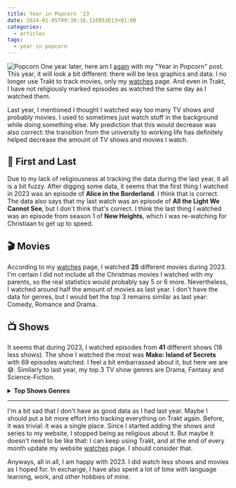 ```yaml
---
title: Year in Popcorn '23
date: 2024-01-05T09:30:16.116953013+01:00
categories:
  - articles
tags:
  - year in popcorn
---
```


<style>
img.pyip22 {
  max-width: 100px;
  margin: 0;
}
</style>

![Popcorn](https://cdn.hacdias.com/media/2021-02-popcorn.gif?class=right+pixelated+pyip22) One year later, here am I [again](/2023/01/02/year-in-popcorn/) with my "Year in Popcorn" post. This year, it will look a bit different: there will be less graphics and data. I no longer use Trakt to track movies, only my [watches](/watches/) page. And even in Trakt, I have not religiously marked episodes as watched the same day as I watched them.

<!--more-->

Last year, I mentioned I thought I watched way too many TV shows and probably movies. I used to sometimes just watch stuff in the background while doing something else. My prediction that this would decrease was also correct: the transition from the university to working life has definitely helped decrease the amount of TV shows and movies I watch.

## 🏁 First and Last

Due to my lack of religiousness at tracking the data during the last year, it all is a bit fuzzy. After digging some data, it seems that the first thing I watched in 2023 was an episode of **Alice in the Borderland**. I think that is correct. The data also says that my last watch was an episode of **All the Light We Cannot See**, but I don't think that's correct. I think the last thing I watched was an episode from season 1 of **New Heights**, which I was re-watching for Christiaan to get up to speed.

## 🎬 Movies

According to my [watches](/watches/) page, I watched **25** different movies during 2023. I'm certain I did not include all the Christmas movies I watched with my parents, so the real statistics would probably say 5 or 6 more. Nevertheless, I watched around half the amount of movies as last year. I don't have the data for genres, but I would bet the top 3 remains similar as last year: Comedy, Romance and Drama.

## 📺 Shows

It seems that during 2023, I watched episodes from **41** different shows (18 less shows). The show I watched the most was **Mako: Island of Secrets** with 69 episodes watched. I feel a bit embarrassed about it, but here we are 😅. Similarly to last year, my top 3 TV show genres are Drama, Fantasy and Science-Fiction.

<details>
  <summary><strong>Top Shows Genres</strong></summary>

  | Genre           |   Count |   Percentage |
  |:----------------|--------:|-------------:|
  | Drama           |      31 |         28.2 |
  | Fantasy         |      13 |         11.8 |
  | Science-Fiction |      12 |         10.9 |
  | Comedy          |      11 |         10   |
  | Mystery         |       9 |          8.2 |
  | Action          |       7 |          6.4 |
  | Adventure       |       7 |          6.4 |
  | Crime           |       4 |          3.6 |
  | Horror          |       3 |          2.7 |
  | Animation       |       3 |          2.7 |
  | Romance         |       3 |          2.7 |
  | Reality         |       2 |          1.8 |
  | Family          |       2 |          1.8 |
  | Superhero       |       2 |          1.8 |
  | Documentary     |       1 |          0.9 |

</details>

---

I'm a bit sad that I don't have as good data as I had last year. Maybe I should put a bit more effort into tracking everything on Trakt again. Before, it was trivial: it was a single place. Since I started adding the shows and series to my website, I stopped being as religious about it. But maybe it doesn't need to be like that: I can keep using Trakt, and at the end of every month update my website [watches](/watches/) page. I should consider that.

Anyways, all in all, I am happy with 2023. I did watch less shows and movies as I hoped for. In exchange, I have also spent a lot of time with language learning, work, and other hobbies of mine.
